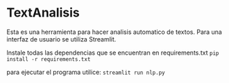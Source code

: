 # TextAnalisis

Esta es una herramienta para hacer analisis automatico de textos.
Para una interfaz de usuario se utiliza Streamlit.

Instale todas las dependencias que se encuentran en requirements.txt
`pip install -r requirements.txt`

para ejecutar el programa utilice:
`streamlit run nlp.py`

